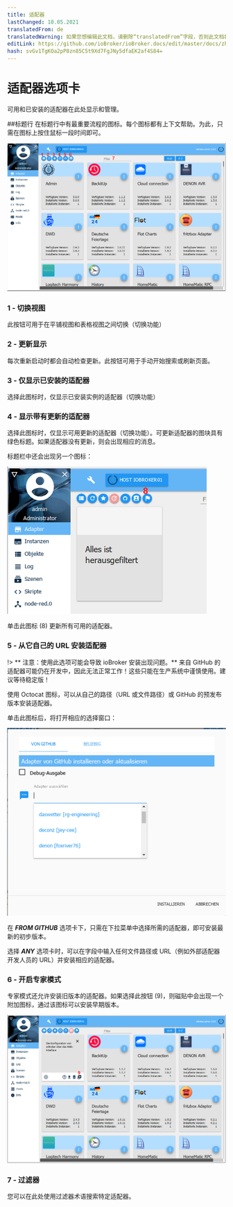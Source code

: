 ```yaml
---
title: 适配器
lastChanged: 10.05.2021
translatedFrom: de
translatedWarning: 如果您想编辑此文档，请删除“translatedFrom”字段，否则此文档将再次自动翻译
editLink: https://github.com/ioBroker/ioBroker.docs/edit/master/docs/zh-cn/admin/adapter.md
hash: svGv1TgKOa2pP8zn85C5t9Xd7FgJNy5dfaEK2af4S84=
---
```

# 适配器选项卡
可用和已安装的适配器在此处显示和管理。

##标题行
在标题行中有最重要流程的图标。每个图标都有上下文帮助。为此，只需在图标上按住鼠标一段时间即可。

![管理选项卡](../../de/admin/media/ADMIN_Adapter_Kachel_numbers.png)

### 1 - 切换视图
此按钮可用于在平铺视图和表格视图之间切换（切换功能）

### 2 - 更新显示
每次重新启动时都会自动检查更新。此按钮可用于手动开始搜索或刷新页面。

### 3 - 仅显示已安装的适配器
选择此图标时，仅显示已安装实例的适配器（切换功能）

### 4 - 显示带有更新的适配器
选择此图标时，仅显示可用更新的适配器（切换功能）。可更新适配器的图块具有绿色标题。如果适配器没有更新，则会出现相应的消息。

标题栏中还会出现另一个图标：

![管理选项卡](../../de/admin/media/ADMIN_Adapter_Kachel_upgradeable.png)

单击此图标 (8) 更新所有可用的适配器。

### 5 - 从它自己的 URL 安装适配器
!> ** 注意：使用此选项可能会导致 ioBroker 安装出现问题。** 来自 GitHub 的适配器可能仍在开发中，因此无法正常工作！这些只能在生产系统中谨慎使用。建议等待稳定版！

使用 Octocat 图标，可以从自己的路径（URL 或文件路径）或 GitHub 的预发布版本安装适配器。

单击此图标后，将打开相应的选择窗口：

![安装 GitHub](../../de/admin/media/ADMIN_Adapter_GitHub.png)

在 ***FROM GITHUB*** 选项卡下，只需在下拉菜单中选择所需的适配器，即可安装最新的初步版本。

选择 ***ANY*** 选项卡时，可以在字段中输入任何文件路径或 URL（例如外部适配器开发人员的 URL）并安装相应的适配器。

### 6 - 开启专家模式
专家模式还允许安装旧版本的适配器。如果选择此按钮 (9)，则磁贴中会出现一个附加图标，通过该图标可以安装早期版本。

![安装其他版本](../../de/admin/media/ADMIN_Adapter_Kachel_versions.png)

### 7 - 过滤器
您可以在此处使用过滤器术语搜索特定适配器。